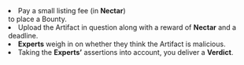 <li><span>Pay a small listing fee (in <strong>Nectar</strong>) <br> to place a Bounty.</span></li>
<li><span>Upload the Artifact in question along with a reward of <strong>Nectar</strong> and a deadline.</span></li>
<li><span><strong>Experts</strong> weigh in on whether they think the Artifact is malicious.</span></li>
<li><span>Taking the <strong>Experts’</strong> assertions into account, you deliver a <strong>Verdict</strong>.</span></li>
